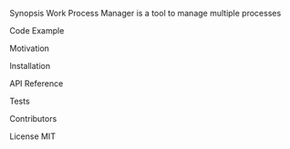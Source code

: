 Synopsis
Work Process Manager is a tool to manage multiple processes

Code Example

Motivation


Installation


API Reference


Tests


Contributors


License
MIT